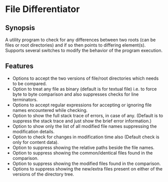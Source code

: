 # File Differentiator
## Synopsis
A utility program to check for any differences between two roots (can be files or root directories) and if so then points to differing element(s).
Supports several switches to modify the behavior of the program execution.

## Features
- Options to accept the two versions of file/root directories which needs to be compared.
- Option to treat any file as binary (default is for textual file) i.e. to force byte to byte comparison and also suppresses checks for line terminators.
- Options to accept regular expressions for accepting or ignoring file names encountered while checking.
- Option to show the full stack trace of errors, in case of any. (Default is to suppress the stack trace and just show the brief error information.)
- Option to show only the list of all modified file names suppressing the modification details.
- Option to check for changes in modification time also (Default check is only for content data).
- Option to suppress showing the relative paths beside the file names.
- Option to suppress showing the common/identical files found in the comparison.
- Option to suppress showing the modified files found in the comparison.
- Options to suppress showing the new/extra files present on either of the versions of the directory tree.

